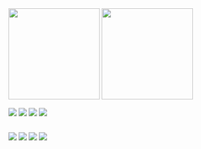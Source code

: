
<div>
  <img height="180px" src="https://github-readme-stats.vercel.app/api?username=meninoks01&show_icons=true&theme=dark">
  <img height="180px" src="https://github-readme-stats.vercel.app/api/top-langs/?username=meninoks01&layout=compact&theme=dark">
</div>

<a href="https://www.figma.com/@meninodev"><img src="https://img.shields.io/badge/Figma-F24E1E?style=for-the-badge&logo=figma&logoColor=white"></a>
<img src="https://img.shields.io/badge/HTML5-E34F26?style=for-the-badge&logo=html5&logoColor=white">
<img src="https://img.shields.io/badge/CSS3-1572B6?style=for-the-badge&logo=css3&logoColor=white">
<img src="https://img.shields.io/badge/Python-3776AB?style=for-the-badge&logo=python&logoColor=white">

##
<a href="https://www.linkedin.com/in/nathan-olivares-si/"><img src="https://img.shields.io/badge/LinkedIn-0077B5?style=for-the-badge&logo=linkedin&logoColor=white"></a>
<a href="https://www.twitch.tv/meninoks"><img src="https://img.shields.io/badge/Twitch-9146FF?style=for-the-badge&logo=twitch&logoColor=white"></a>
<a href="https://www.youtube.com/channel/UCmAg9oI2D8kVAaCYdrVfMlw"><img src="https://img.shields.io/badge/YouTube-FF0000?style=for-the-badge&logo=youtube&logoColor=white"></a>
<a href="https://wa.me/5511945757340"><img src="https://img.shields.io/badge/WhatsApp-25D366?style=for-the-badge&logo=whatsapp&logoColor=white"></a>







